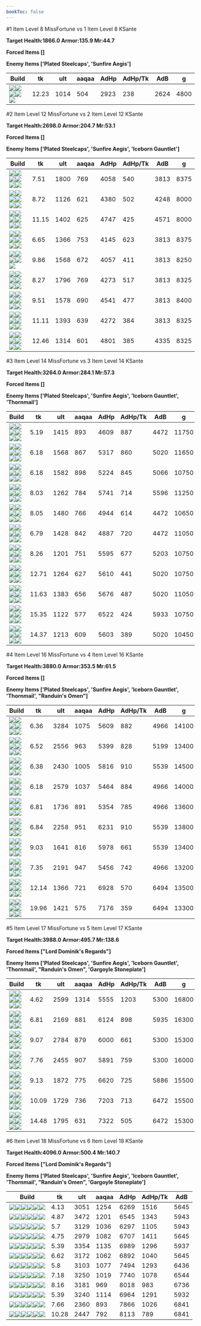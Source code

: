 ```yaml
---
bookToc: false
---
```


#1 Item Level 8 MissFortune vs 1 Item Level 8 KSante

**Target Health:1866.0 Armor:135.9 Mr:44.7**


**Forced Items []**


**Enemy Items ['Plated Steelcaps', 'Sunfire Aegis']**




Build | tk | ult | aaqaa | AdHp | AdHp/Tk | AdB | g
-|-|-|-|-|-|-|-
![](/item/3156.png)![](/item/1001.png)![](/item/1053.png)![](/item/1055.png)![](/item/1036.png)|12.23|1014|504|2923|238|2624|4800




























































#2 Item Level 12 MissFortune vs 2 Item Level 12 KSante

**Target Health:2698.0 Armor:204.7 Mr:53.1**


**Forced Items []**


**Enemy Items ['Plated Steelcaps', 'Sunfire Aegis', 'Iceborn Gauntlet']**




Build | tk | ult | aaqaa | AdHp | AdHp/Tk | AdB | g
-|-|-|-|-|-|-|-
![](/item/3033.png)![](/item/3074.png)![](/item/1001.png)![](/item/1055.png)![](/item/1037.png)![](/item/1036.png)|7.51|1800|769|4058|540|3813|8375
![](/item/3115.png)![](/item/6609.png)![](/item/1001.png)![](/item/1053.png)![](/item/1055.png)![](/item/1036.png)|8.72|1126|621|4380|502|4248|8000
![](/item/3814.png)![](/item/6692.png)![](/item/1001.png)![](/item/1053.png)![](/item/1055.png)![](/item/1036.png)|11.15|1402|625|4747|425|4571|8000
![](/item/3072.png)![](/item/3091.png)![](/item/1001.png)![](/item/1055.png)![](/item/1037.png)![](/item/1036.png)|6.65|1366|753|4145|623|3813|8375
![](/item/3156.png)![](/item/3074.png)![](/item/1001.png)![](/item/1055.png)![](/item/1038.png)|9.86|1568|672|4057|411|3813|8250
![](/item/3156.png)![](/item/3036.png)![](/item/1001.png)![](/item/1053.png)![](/item/1055.png)![](/item/1037.png)|8.27|1796|769|4273|517|3813|8325
![](/item/3156.png)![](/item/3072.png)![](/item/1001.png)![](/item/1055.png)![](/item/1038.png)![](/item/1036.png)|9.51|1578|690|4541|477|3813|8400
![](/item/3156.png)![](/item/3139.png)![](/item/1001.png)![](/item/1053.png)![](/item/1055.png)![](/item/1037.png)|11.11|1393|639|4272|384|3813|8325
![](/item/3156.png)![](/item/6035.png)![](/item/1001.png)![](/item/1053.png)![](/item/1055.png)![](/item/1037.png)|12.46|1314|601|4801|385|4335|8325




























































#3 Item Level 14 MissFortune vs 3 Item Level 14 KSante

**Target Health:3264.0 Armor:284.1 Mr:57.3**


**Forced Items []**


**Enemy Items ['Plated Steelcaps', 'Sunfire Aegis', 'Iceborn Gauntlet', 'Thornmail']**




Build | tk | ult | aaqaa | AdHp | AdHp/Tk | AdB | g
-|-|-|-|-|-|-|-
![](/item/3085.png)![](/item/3091.png)![](/item/3142.png)![](/item/1053.png)![](/item/1055.png)![](/item/1038.png)|5.19|1415|893|4609|887|4472|11750
![](/item/3091.png)![](/item/6694.png)![](/item/6630.png)![](/item/1001.png)![](/item/1055.png)![](/item/1038.png)|6.18|1568|867|5317|860|5020|11650
![](/item/3036.png)![](/item/3091.png)![](/item/3814.png)![](/item/1001.png)![](/item/1053.png)![](/item/1055.png)|6.18|1582|898|5224|845|5066|10750
![](/item/3091.png)![](/item/3748.png)![](/item/6692.png)![](/item/1001.png)![](/item/1053.png)![](/item/1055.png)|8.03|1262|784|5741|714|5596|11250
![](/item/3156.png)![](/item/3033.png)![](/item/3115.png)![](/item/1001.png)![](/item/1053.png)![](/item/1055.png)|8.05|1480|766|4944|614|4472|10650
![](/item/3156.png)![](/item/3091.png)![](/item/3031.png)![](/item/1001.png)![](/item/1053.png)![](/item/1055.png)|6.79|1428|842|4887|720|4472|11050
![](/item/3156.png)![](/item/3071.png)![](/item/3091.png)![](/item/1001.png)![](/item/1053.png)![](/item/1055.png)|8.26|1201|751|5595|677|5203|10750
![](/item/3156.png)![](/item/3139.png)![](/item/6632.png)![](/item/1001.png)![](/item/1053.png)![](/item/1055.png)|12.71|1264|627|5610|441|5020|10750
![](/item/3156.png)![](/item/3139.png)![](/item/6630.png)![](/item/1001.png)![](/item/1055.png)![](/item/1038.png)|11.63|1383|656|5676|487|5020|11050
![](/item/3156.png)![](/item/6035.png)![](/item/3748.png)![](/item/1001.png)![](/item/1053.png)![](/item/1055.png)|15.35|1122|577|6522|424|5933|10750
![](/item/3156.png)![](/item/3139.png)![](/item/6035.png)![](/item/1001.png)![](/item/1053.png)![](/item/1055.png)|14.37|1213|609|5603|389|5020|10450




























































#4 Item Level 16 MissFortune vs 4 Item Level 16 KSante

**Target Health:3880.0 Armor:353.5 Mr:61.5**


**Forced Items []**


**Enemy Items ['Plated Steelcaps', 'Sunfire Aegis', 'Iceborn Gauntlet', 'Thornmail', "Randuin's Omen"]**




Build | tk | ult | aaqaa | AdHp | AdHp/Tk | AdB | g
-|-|-|-|-|-|-|-
![](/item/3004.png)![](/item/3036.png)![](/item/3072.png)![](/item/3031.png)![](/item/1001.png)![](/item/1038.png)|6.36|3284|1075|5609|882|4966|14100
![](/item/3004.png)![](/item/3036.png)![](/item/3115.png)![](/item/6692.png)![](/item/1001.png)![](/item/1053.png)|6.52|2556|963|5399|828|5199|13400
![](/item/3036.png)![](/item/3074.png)![](/item/3091.png)![](/item/6632.png)![](/item/1001.png)![](/item/1038.png)|6.38|2430|1005|5816|910|5539|14500
![](/item/3072.png)![](/item/3091.png)![](/item/3036.png)![](/item/3139.png)![](/item/1001.png)![](/item/1038.png)|6.18|2579|1037|5464|884|4966|14000
![](/item/3156.png)![](/item/3091.png)![](/item/3115.png)![](/item/6694.png)![](/item/1001.png)![](/item/1053.png)|6.81|1736|891|5354|785|4966|13600
![](/item/3156.png)![](/item/3036.png)![](/item/3091.png)![](/item/6630.png)![](/item/1001.png)![](/item/1038.png)|6.84|2258|951|6231|910|5539|13800
![](/item/3156.png)![](/item/3004.png)![](/item/3091.png)![](/item/6632.png)![](/item/1001.png)![](/item/1053.png)|9.03|1641|816|5978|661|5539|13400
![](/item/3156.png)![](/item/3036.png)![](/item/3091.png)![](/item/3139.png)![](/item/1001.png)![](/item/1053.png)|7.35|2191|947|5456|742|4966|13200
![](/item/3156.png)![](/item/6035.png)![](/item/3748.png)![](/item/3091.png)![](/item/1001.png)![](/item/1053.png)|12.14|1366|721|6928|570|6494|13500
![](/item/3156.png)![](/item/6035.png)![](/item/3748.png)![](/item/3139.png)![](/item/1001.png)![](/item/1053.png)|19.96|1421|575|7176|359|6494|13300




























































#5 Item Level 17 MissFortune vs 5 Item Level 17 KSante

**Target Health:3988.0 Armor:495.7 Mr:138.6**


**Forced Items ["Lord Dominik's Regards"]**


**Enemy Items ['Plated Steelcaps', 'Sunfire Aegis', 'Iceborn Gauntlet', 'Thornmail', "Randuin's Omen", 'Gargoyle Stoneplate']**




Build | tk | ult | aaqaa | AdHp | AdHp/Tk | AdB | g
-|-|-|-|-|-|-|-
![](/item/3004.png)![](/item/3036.png)![](/item/3091.png)![](/item/3153.png)![](/item/3142.png)![](/item/1038.png)|4.62|2599|1314|5555|1203|5300|16800
![](/item/3036.png)![](/item/3091.png)![](/item/3814.png)![](/item/3115.png)![](/item/3142.png)![](/item/1053.png)|6.81|2169|881|6124|898|5935|16300
![](/item/3156.png)![](/item/3036.png)![](/item/3004.png)![](/item/6695.png)![](/item/3142.png)![](/item/1053.png)|9.07|2784|879|6000|661|5300|15300
![](/item/3156.png)![](/item/3036.png)![](/item/3091.png)![](/item/3139.png)![](/item/3142.png)![](/item/1053.png)|7.76|2455|907|5891|759|5300|16000
![](/item/3156.png)![](/item/3036.png)![](/item/3091.png)![](/item/6630.png)![](/item/3139.png)![](/item/1001.png)|9.13|1872|775|6620|725|5886|15500
![](/item/3156.png)![](/item/3036.png)![](/item/3091.png)![](/item/6630.png)![](/item/6035.png)![](/item/1001.png)|10.09|1729|736|7203|713|6472|15500
![](/item/3156.png)![](/item/3139.png)![](/item/6630.png)![](/item/3036.png)![](/item/6035.png)![](/item/1001.png)|14.48|1795|631|7322|505|6472|15300




























































#6 Item Level 18 MissFortune vs 6 Item Level 18 KSante

**Target Health:4096.0 Armor:500.4 Mr:140.7**


**Forced Items ["Lord Dominik's Regards"]**


**Enemy Items ['Plated Steelcaps', 'Sunfire Aegis', 'Iceborn Gauntlet', 'Thornmail', "Randuin's Omen", 'Gargoyle Stoneplate']**




Build | tk | ult | aaqaa | AdHp | AdHp/Tk | AdB
-|-|-|-|-|-|-
![](/item/3072.png)![](/item/3091.png)![](/item/3046.png)![](/item/3036.png)![](/item/3095.png)![](/item/3031.png)|4.13|3051|1254|6269|1516|5645
![](/item/3072.png)![](/item/3091.png)![](/item/3004.png)![](/item/3036.png)![](/item/6695.png)![](/item/6692.png)|4.87|3472|1201|6545|1343|5943
![](/item/3004.png)![](/item/3036.png)![](/item/3115.png)![](/item/6692.png)![](/item/3074.png)![](/item/3156.png)|5.7|3129|1036|6297|1105|5943
![](/item/3156.png)![](/item/3091.png)![](/item/3031.png)![](/item/3046.png)![](/item/3036.png)![](/item/3072.png)|4.75|2979|1082|6707|1411|5645
![](/item/3072.png)![](/item/3091.png)![](/item/3036.png)![](/item/3156.png)![](/item/6695.png)![](/item/6692.png)|5.39|3354|1135|6989|1296|5937
![](/item/3156.png)![](/item/3036.png)![](/item/3072.png)![](/item/3094.png)![](/item/3139.png)![](/item/3031.png)|6.62|3172|1062|6892|1040|5645
![](/item/3072.png)![](/item/3091.png)![](/item/3036.png)![](/item/3156.png)![](/item/6609.png)![](/item/6692.png)|5.8|3103|1077|7494|1293|6436
![](/item/3156.png)![](/item/3036.png)![](/item/3004.png)![](/item/3072.png)![](/item/6035.png)![](/item/6692.png)|7.18|3250|1019|7740|1078|6544
![](/item/3156.png)![](/item/3036.png)![](/item/3072.png)![](/item/3139.png)![](/item/3181.png)![](/item/6692.png)|8.16|3181|969|8018|983|6736
![](/item/3072.png)![](/item/3091.png)![](/item/3036.png)![](/item/3139.png)![](/item/3156.png)![](/item/6692.png)|5.39|3240|1114|6964|1291|5932
![](/item/3072.png)![](/item/3091.png)![](/item/3036.png)![](/item/3156.png)![](/item/6035.png)![](/item/6631.png)|7.66|2360|893|7866|1026|6841
![](/item/3156.png)![](/item/3139.png)![](/item/6035.png)![](/item/3072.png)![](/item/3036.png)![](/item/6631.png)|10.28|2447|792|8113|789|6841




























































